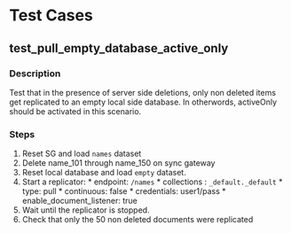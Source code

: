 # Test Cases

## test_pull_empty_database_active_only

### Description

Test that in the presence of server side deletions, only non deleted items get replicated to an empty
local side database.  In otherwords, activeOnly should be activated in this scenario.

### Steps

1. Reset SG and load `names` dataset
2. Delete name_101 through name_150 on sync gateway
3. Reset local database and load `empty` dataset.
4.  Start a replicator:
        * endpoint: `/names`
        * collections : `_default._default`
        * type: pull
        * continuous: false
        * credentials: user1/pass
        * enable_document_listener: true
5. Wait until the replicator is stopped.
6. Check that only the 50 non deleted documents were replicated